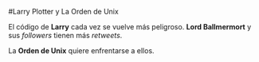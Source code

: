 #Larry Plotter y La Orden de Unix

El código  de **Larry** cada vez se vuelve más peligroso.
**Lord Ballmermort** y sus *followers* tienen más *retweets*.

La **Orden de Unix** quiere enfrentarse a ellos.
